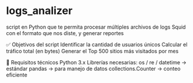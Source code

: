 # logs_analizer
script en Python que te permita procesar múltiples archivos de logs Squid con el formato que nos diste, y generar reportes

✅ Objetivos del script
Identificar la cantidad de usuarios únicos
Calcular el tráfico total (en bytes)
Generar el Top 500 sitios más visitados por mes

🧠 Requisitos técnicos
Python 3.x
Librerías necesarias:
os / re / datetime → estándar
pandas → para manejo de datos
collections.Counter → conteo eficiente

